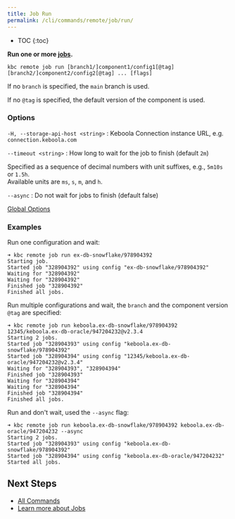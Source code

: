 ```yaml
---
title: Job Run
permalink: /cli/commands/remote/job/run/
---
```


* TOC
{:toc}

**Run one or more [jobs](https://help.keboola.com/management/jobs/).**

```
kbc remote job run [branch1/]component1/config1[@tag] [branch2/]component2/config2[@tag] ... [flags]
```

If no `branch` is specified, the `main` branch is used.

If no `@tag` is specified, the default version of the component is used.

### Options

`-H, --storage-api-host <string>`
: Keboola Connection instance URL, e.g. `connection.keboola.com`

`--timeout <string>`
: How long to wait for the job to finish (default `2m`)
  
  Specified as a sequence of decimal numbers with unit suffixes, e.g., `5m10s` or `1.5h`.  
  Available units are `ms`, `s`, `m`, and `h`.

`--async`
: Do not wait for jobs to finish (default false)

[Global Options](/cli/commands/#global-options)

### Examples

Run one configuration and wait:
```
➜ kbc remote job run ex-db-snowflake/978904392
Starting job.
Started job "328904392" using config "ex-db-snowflake/978904392"
Waiting for "328904392"
Waiting for "328904392"
Finished job "328904392"
Finished all jobs.
```

Run multiple configurations and wait, the `branch` and the component version `@tag` are specified:
```
➜ kbc remote job run keboola.ex-db-snowflake/978904392 12345/keboola.ex-db-oracle/947204232@v2.3.4 
Starting 2 jobs.
Started job "328904393" using config "keboola.ex-db-snowflake/978904392"
Started job "328904394" using config "12345/keboola.ex-db-oracle/947204232@v2.3.4"
Waiting for "328904393", "328904394"
Finished job "328904393"
Waiting for "328904394"
Waiting for "328904394"
Finished job "328904394"
Finished all jobs.
```

Run and don't wait, used the `--async` flag:
```
➜ kbc remote job run keboola.ex-db-snowflake/978904392 keboola.ex-db-oracle/947204232 --async
Starting 2 jobs.
Started job "328904393" using config "keboola.ex-db-snowflake/978904392"
Started job "328904394" using config "keboola.ex-db-oracle/947204232"
Started all jobs.
```

## Next Steps

- [All Commands](/cli/commands/)
- [Learn more about Jobs](https://help.keboola.com/management/jobs/)
